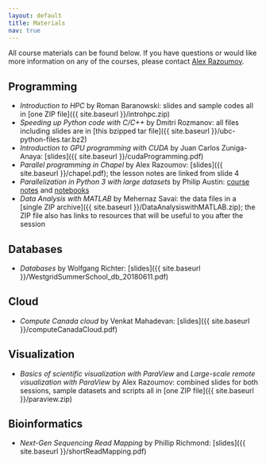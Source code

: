 ```yaml
---
layout: default
title: Materials
nav: true
---
```


All course materials can be found below. If you have questions or would like more information on any of
the courses, please contact [Alex Razoumov](mailto:alex.razoumov@westgrid.ca).

## Programming

- *Introduction to HPC* by Roman Baranowski: slides and sample codes all in [one ZIP file]({{
  site.baseurl }}/introhpc.zip)
- *Speeding up Python code with C/C++* by Dmitri Rozmanov: all files including slides are in
  [this bzipped tar file]({{ site.baseurl }}/ubc-python-files.tar.bz2)
- *Introduction to GPU programming with CUDA* by Juan Carlos Zuniga-Anaya: [slides]({{ site.baseurl
  }}/cudaProgramming.pdf)
- *Parallel programming in Chapel* by Alex Razoumov: [slides]({{ site.baseurl }}/chapel.pdf); the
  lesson notes are linked from slide 4
- *Parallelization in Python 3 with large datasets* by Philip Austin:
  [course notes](https://clouds.eos.ubc.ca/~phil/courses/parallel_python/index.html) and
  [notebooks](https://github.com/phaustin/parallel_python_course)
- *Data Analysis with MATLAB* by Mehernaz Savai: the data files in a [single ZIP archive]({{ site.baseurl
  }}/DataAnalysiswithMATLAB.zip); the ZIP file also has links to resources that will be useful to you
  after the session

## Databases

- *Databases* by Wolfgang Richter: [slides]({{ site.baseurl }}/WestgridSummerSchool_db_20180611.pdf)

## Cloud

- *Compute Canada cloud* by Venkat Mahadevan: [slides]({{ site.baseurl }}/computeCanadaCloud.pdf)

## Visualization

- *Basics of scientific visualization with ParaView* and *Large-scale remote visualization with ParaView*
  by Alex Razoumov: combined slides for both sessions, sample datasets and scripts all in
  [one ZIP file]({{ site.baseurl }}/paraview.zip)

## Bioinformatics

- *Next-Gen Sequencing Read Mapping* by Phillip Richmond: [slides]({{ site.baseurl }}/shortReadMapping.pdf)
